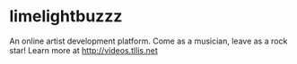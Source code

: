 # limelightbuzzz
An online artist development platform. Come as a musician, leave as a rock star! Learn more at http://videos.tllis.net
